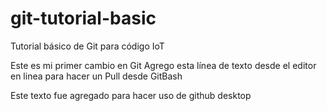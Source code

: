 # git-tutorial-basic
Tutorial básico de Git para código IoT

Este es mi primer cambio en Git
Agrego esta línea de texto desde el editor en linea para hacer un Pull desde GitBash

Este texto fue agregado para hacer uso de github desktop
